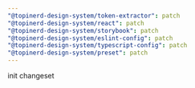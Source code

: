```yaml
---
"@topinerd-design-system/token-extractor": patch
"@topinerd-design-system/react": patch
"@topinerd-design-system/storybook": patch
"@topinerd-design-system/eslint-config": patch
"@topinerd-design-system/typescript-config": patch
"@topinerd-design-system/preset": patch
---
```


init changeset
